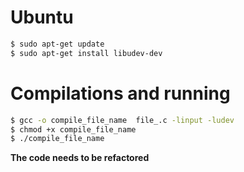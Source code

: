 # Ubuntu
```bash
$ sudo apt-get update
$ sudo apt-get install libudev-dev
```

# Compilations and running
```bash
$ gcc -o compile_file_name  file_.c -linput -ludev
$ chmod +x compile_file_name
$ ./compile_file_name
```
<b>The code needs to be refactored<b>

